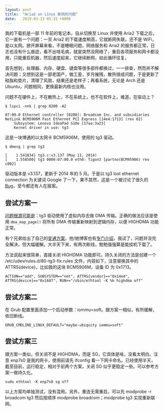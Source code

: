 ```yaml
---
layout: post
title:  "Aria2 on Linux 断网的问题"
date:   2019-03-13 05:15 +0800
---
```


我的下载机是一部 11 年前的笔记本。自从切换至 Linux 并使用 Aria2 下载之后，它一直有一个问题：一旦 Aria2 的下载速度稍高，它就断网失联。还不是 WiFi，是以太网。掀开屏幕来看，不是睡眠问题，网络服务和 Aria2 的服务都正常，日志也没有什么痕迹，看不出啥毛病，就是突然没网络了，重启各项服务和网卡都没用，只能重启机器，然后速度起来，它继续断网，如此循环往复。

首先想到，处理器、内存、硬盘、键盘等很多部件都换过，一一排查，然而并不解决问题；又想到这是一部老国产，做工差，岁月摧残，散热很成问题，于是更新了硅脂和垫片，清理了风扇，结果还是老样子；再看系统，无论是 Arch 还是 Ubuntu，问题相同，更换最新内核也没用。

问题不在硬件上，不在散热上，不在系统上，也不在软件上，难道，在驱动上？

```
$ lspci -nnk | grep 0200 -A2

07:00.0 Ethernet controller [0200]: Broadcom Inc. and subsidiaries NetLink BCM5906M Fast Ethernet PCI Express [14e4:1713] (rev 02)
	Subsystem: Lenovo IdeaPad S10e [17aa:3a23]
	Kernel driver in use: tg3
```

这是一块博通的以太网卡 BCM5906M，使用的 tg3 驱动。

```
$ dmesg | grep tg3

[    1.541834] tg3.c:v3.137 (May 11, 2014)
[    1.558500] tg3 0000:07:00.0 eth0: Tigon3 [partno(BCM95906) rev c002] 
```

驱动版本是 v3.137，更新于 2014 年的 5 月。于是以 tg3 lost ethernet connection 为关键词 Google 了一下，果不其然，这是一个被讨论了很久的 [Bug](https://bugs.launchpad.net/ubuntu/+source/linux/+bug/1447664)，至今都还有人在报案。

## 尝试方案一

[问题根源可能是](https://bugs.launchpad.net/ubuntu/+source/linux/+bug/1447664/comments/13)：tg3 驱动使用了虚拟内存去做 DMA 传输。正确的做法应该是使用 `dma_map_page()` 将所有 DMA 传输重新映射到逻辑内存，以便 HIGHDMA 功能正常。

有个兄弟给出了自己的[变通方案](https://bugs.launchpad.net/ubuntu/+source/linux/+bug/1447664/comments/9)，他/她博客也有[专门介绍](https://lauri.võsandi.com/2016/02/fixing-broadcom-bcm5762-on-ubuntu.html)，我试了，问题并没完全解决，但大幅缓解。大半天下来，有两次断线，勉勉强强算是能挂机下载了。

方法说起来很简单，直接关闭 HIGHDMA 功能即可。持久关闭的方法是创建一个 /etc/udev/rules.d/80-tg3-fix.rules 文件，内容如下，注意替换其中的 ATTRS{device}，比如我的这块 BCM5906M，设备 ID 为 0x1713。

```
ACTION=="add", SUBSYSTEM=="net", ATTRS{vendor}=="0x14e4", ATTRS{device}=="0x1687", RUN+="/sbin/ethtool -K %k highdma off"
```

## 尝试方案二

在 Grub 配置里面添加一个启动参数：iommu=soft。跟方案一相似，有所缓解，依旧断线。

```
GRUB_CMDLINE_LINUX_DEFAULT="maybe-ubiquity iommu=soft"
```

## 尝试方案三

跟方案一类似，但关闭不是 HIGHDMA，而是 SG，它具体是啥，没看太明白。注意 enp7s0 是我的网卡，使用前请先 ifconfig 看一下网卡命名。已经使用半天，截至目前，运行稳定，相对于前两个方案，关闭 SG 似乎更稳定一些。可以参考方案一做持久化。

```
sudo ethtool -K enp7s0 sg off
```

以上方案均单独测试，没有混用。另外，重连无需重启，可以先 modprobe -r broadcom tg3 然后按顺序 modprobe broadcom；modprobe tg3 实现重新联网。